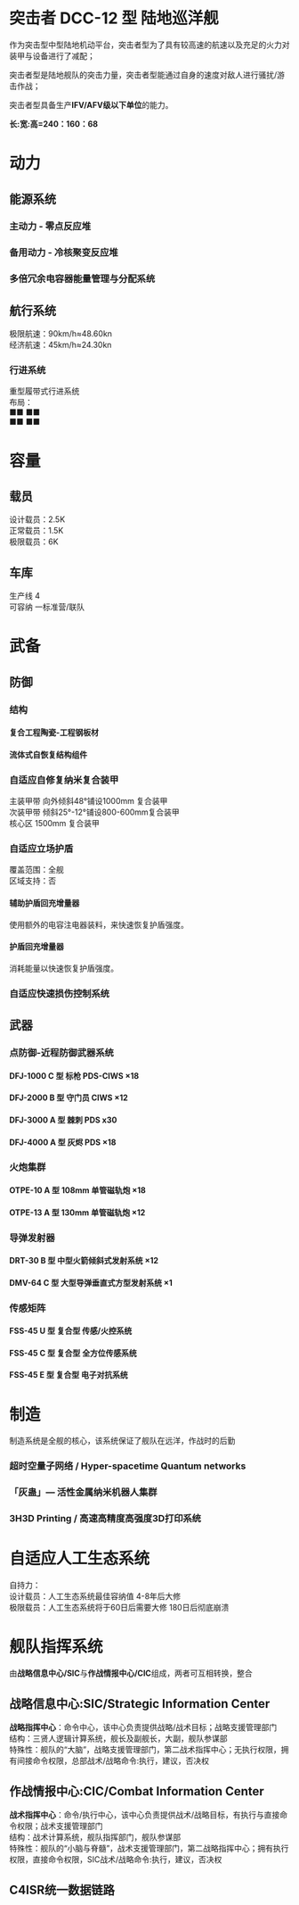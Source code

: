 # 突击者 DCC-12 型 陆地巡洋舰

作为突击型中型陆地机动平台，突击者型为了具有较高速的航速以及充足的火力对装甲与设备进行了减配；

突击者型是陆地舰队的突击力量，突击者型能通过自身的速度对敌人进行骚扰/游击作战；

突击者型具备生产**IFV/AFV级以下单位**的能力。

**长:宽:高=240：160：68**



# 动力

## 能源系统

### 主动力 - 零点反应堆

### 备用动力 - 冷核聚变反应堆

### 多倍冗余电容器能量管理与分配系统

## 航行系统

极限航速：90km/h≈48.60kn  
经济航速：45km/h≈24.30kn

### 行进系统

重型履带式行进系统  
布局：  
■■    ■■   
■■    ■■  

# 容量

## 载员

设计载员：2.5K  
正常载员：1.5K  
极限载员：6K

## 车库

生产线 4  
可容纳 一标准营/联队  

# 武备

## 防御

### 结构

#### 复合工程陶瓷-工程钢板材

#### 流体式自恢复结构组件



### 自适应自修复纳米复合装甲

主装甲带 向外倾斜48°铺设1000mm 复合装甲  
次装甲带 倾斜25°-12°铺设800-600mm复合装甲   
核心区 1500mm 复合装甲   

### 自适应立场护盾

覆盖范围：全舰  
区域支持：否  

#### 辅助护盾回充增量器

使用额外的电容注电器装料，来快速恢复护盾强度。

#### 护盾回充增量器

消耗能量以快速恢复护盾强度。

### 自适应快速损伤控制系统



## 武器

### 点防御-近程防御武器系统

#### DFJ-1000 C 型 标枪 PDS-CIWS ×18

####  DFJ-2000 B 型 守门员 CIWS ×12

#### DFJ-3000 A 型 棘刺 PDS x30

#### DFJ-4000 A 型 灰烬 PDS ×18



### 火炮集群

#### OTPE-10 A 型 108mm 单管磁轨炮 ×18

#### OTPE-13 A 型 130mm 单管磁轨炮 ×12



### 导弹发射器

#### DRT-30 B 型 中型火箭倾斜式发射系统 ×12

#### DMV-64 C 型 大型导弹垂直式方型发射系统 ×1



### 传感矩阵

#### FSS-45 U 型 复合型 传感/火控系统

#### FSS-45 C 型 复合型 全方位传感系统

#### FSS-45 E 型 复合型 电子对抗系统



# 制造

制造系统是全舰的核心，该系统保证了舰队在远洋，作战时的后勤  

### 超时空量子网络 / Hyper-spacetime Quantum networks

### 「灰蛊」— 活性金属纳米机器人集群

### 3H3D Printing / 高速高精度高强度3D打印系统



# 自适应人工生态系统

自持力：  
设计载员：人工生态系统最佳容纳值 4-8年后大修  
极限载员：人工生态系统将于60日后需要大修 180日后彻底崩溃  



# 舰队指挥系统

由**战略信息中心/SIC**与**作战情报中心/CIC**组成，两者可互相转换，整合

## 战略信息中心:SIC/Strategic Information Center

**战略指挥中心**：命令中心，该中心负责提供战略/战术目标；战略支援管理部门  
结构：三贤人逻辑计算系统，舰长及副舰长，大副，舰队参谋部  
特殊性：舰队的“大脑”，战略支援管理部门，第二战术指挥中心；无执行权限，拥有间接命令权限，总部战术/战略命令:执行，建议，否决权  

## 作战情报中心:CIC/Combat Information Center

**战术指挥中心**：命令/执行中心，该中心负责提供战术/战略目标，有执行与直接命令权限；战术支援管理部门  
结构：战术计算系统，舰队指挥部门，舰队参谋部  
特殊性：舰队的“小脑与脊髓”，战术支援管理部门，第二战略指挥中心；拥有执行权限，直接命令权限，SIC战术/战略命令:执行，建议，否决权  

##  C4ISR统一数据链路

